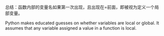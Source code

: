

总结：函数内部的变量名如果第一次出现，且出现在=前面，即被视为定义一个局部变量。

Python makes educated guesses on whether variables are local or global. It assumes that any variable assigned a value in a function is local.

